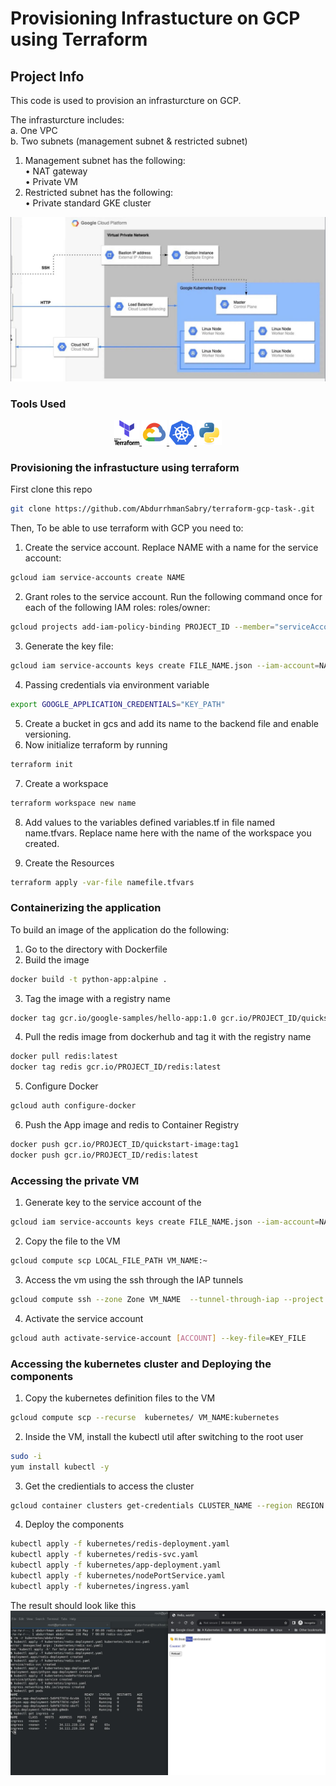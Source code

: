 # Provisioning Infrastucture on GCP using Terraform
## Project Info
This code is used to provision an infrasturcture on GCP.

The infrasturcture includes:\
a. One VPC \
b. Two subnets (management subnet & restricted subnet)
1. Management subnet has the following:\
• NAT gateway \
• Private VM
2. Restricted subnet has the following:\
• Private standard GKE cluster
<img src="./photos/diagram-gke.jpg" alt="architecture"/>

### Tools Used

<p align="center">
<a href="https://www.terraform.io/" target="_blank" rel="noreferrer"> <img src="https://raw.githubusercontent.com/AbdEl-RahmanKhaled/AbdEl-RahmanKhaled/main/icons/terraform/terraform-original-wordmark.svg" alt="terraform" width="40" height="40"/> </a> <a href="https://cloud.google.com" target="_blank" rel="noreferrer"> <img src="https://raw.githubusercontent.com/AbdEl-RahmanKhaled/AbdEl-RahmanKhaled/main/icons/googlecloud/googlecloud-original.svg" alt="gcp" width="40" height="40"/> </a> <a href="https://kubernetes.io" target="_blank" rel="noreferrer"> <img src="https://raw.githubusercontent.com/AbdEl-RahmanKhaled/AbdEl-RahmanKhaled/main/icons/kubernetes/kubernetes-icon.svg" alt="kubernetes" width="40" height="40"/> </a> <a href="https://www.python.org" target="_blank" rel="noreferrer"> <img src="https://raw.githubusercontent.com/AbdEl-RahmanKhaled/AbdEl-RahmanKhaled/main/icons/python/python-original.svg" alt="python" width="40" height="40"/> </a>
</p>

### Provisioning the infrastucture using terraform
First clone this repo
```bash
git clone https://github.com/AbdurrhmanSabry/terraform-gcp-task-.git
```

Then, To be able to use terraform with GCP you need to:
1. Create the service account. Replace NAME with a name for the service account:
```bash
gcloud iam service-accounts create NAME
```
2. Grant roles to the service account. Run the following command once for each of the following IAM roles: roles/owner:
```bash
gcloud projects add-iam-policy-binding PROJECT_ID --member="serviceAccount:NAME@PROJECT_ID.iam.gserviceaccount.com" --role=roles/owner
```
3. Generate the key file:
```bash
gcloud iam service-accounts keys create FILE_NAME.json --iam-account=NAME@PROJECT_ID.iam.gserviceaccount.com
```
4. Passing credentials via environment variable
```bash
export GOOGLE_APPLICATION_CREDENTIALS="KEY_PATH"
```
5. Create a bucket in gcs and add its name to the backend file and enable versioning.
6. Now initialize terraform by running
```bash
terraform init
```
7. Create a workspace 
```bash
terraform workspace new name
```
8. Add values to the variables defined variables.tf in file named name.tfvars. Replace name here with the name of the workspace you created.

9. Create the Resources
```bash
terraform apply -var-file namefile.tfvars
```
### Containerizing the application
To build an image of the application do the following: 
1. Go to  the directory with Dockerfile
2. Build the image
```bash
docker build -t python-app:alpine .
```
3. Tag the image with a registry name
```bash
docker tag gcr.io/google-samples/hello-app:1.0 gcr.io/PROJECT_ID/quickstart-image:tag1
```
4. Pull the redis image from dockerhub and tag it with the registry name
```bash
docker pull redis:latest
docker tag redis gcr.io/PROJECT_ID/redis:latest
```
5.  Configure Docker
```bash
gcloud auth configure-docker
```
6. Push the App image and redis to Container Registry
```bash
docker push gcr.io/PROJECT_ID/quickstart-image:tag1
docker push gcr.io/PROJECT_ID/redis:latest
```
### Accessing the private VM
1. Generate key to the service account of the 
```bash
gcloud iam service-accounts keys create FILE_NAME.json --iam-account=NAME@PROJECT_ID.iam.gserviceaccount.com
```
2. Copy the file to the VM 
```bash
gcloud compute scp LOCAL_FILE_PATH VM_NAME:~
```
3. Access the vm using the ssh through the IAP tunnels
```bash 
gcloud compute ssh --zone Zone VM_NAME  --tunnel-through-iap --project Project
```
4. Activate the service account 
```bash
gcloud auth activate-service-account [ACCOUNT] --key-file=KEY_FILE
```

### Accessing the kubernetes cluster and Deploying the components

1. Copy the kubernetes definition files to the VM
```bash
gcloud compute scp --recurse  kubernetes/ VM_NAME:kubernetes
```
2. Inside the VM, install the kubectl util after switching to the root user
```bash
sudo -i
yum install kubectl -y
```
3. Get the credientials to access the cluster
```bash
gcloud container clusters get-credentials CLUSTER_NAME --region REGION --project PROJECT
```

4. Deploy the components
```bash
kubectl apply -f kubernetes/redis-deployment.yaml
kubectl apply -f kubernetes/redis-svc.yaml
kubectl apply -f kubernetes/app-deployment.yaml
kubectl apply -f kubernetes/nodePortService.yaml
kubectl apply -f kubernetes/ingress.yaml
```
The result should look like this
<img src="./photos/ingress-img.jpg" alt="result"/>